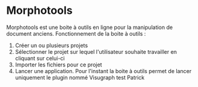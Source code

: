 # Morphotools
Morphotools est une boite à outils en ligne pour la manipulation de document anciens.
Fonctionnement de la boite à outils :
  1. Créer un ou plusieurs projets
  2. Sélectionner le projet sur lequel l'utilisateur souhaite travailler en cliquant sur celui-ci
  3. Importer les fichiers pour ce projet
  4. Lancer une application. Pour l'instant la boite à outils permet de lancer uniquement le plugin nommé Visugraph
test Patrick

